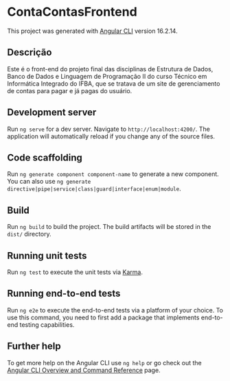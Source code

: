 # ContaContasFrontend

This project was generated with [Angular CLI](https://github.com/angular/angular-cli) version 16.2.14.

## Descrição

Este é o front-end do projeto final das disciplinas de Estrutura de Dados, Banco de Dados e Linguagem de Programação II do curso Técnico em Informática Integrado do IFBA, que se tratava de um site de gerenciamento de contas para pagar e já pagas do usuário.

## Development server

Run `ng serve` for a dev server. Navigate to `http://localhost:4200/`. The application will automatically reload if you change any of the source files.

## Code scaffolding

Run `ng generate component component-name` to generate a new component. You can also use `ng generate directive|pipe|service|class|guard|interface|enum|module`.

## Build

Run `ng build` to build the project. The build artifacts will be stored in the `dist/` directory.

## Running unit tests

Run `ng test` to execute the unit tests via [Karma](https://karma-runner.github.io).

## Running end-to-end tests

Run `ng e2e` to execute the end-to-end tests via a platform of your choice. To use this command, you need to first add a package that implements end-to-end testing capabilities.

## Further help

To get more help on the Angular CLI use `ng help` or go check out the [Angular CLI Overview and Command Reference](https://angular.io/cli) page.
